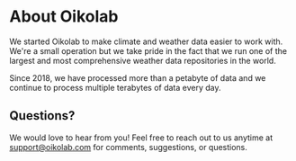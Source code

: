 # About Oikolab

We started Oikolab to make climate and weather data easier to work with. We're a small operation but we take pride in the fact that we run one of the largest and most comprehensive weather data repositories in the world.

Since 2018, we have processed more than a petabyte of data and we continue to process multiple terabytes of data every day.

## Questions?

We would love to hear from you! Feel free to reach out to us anytime at [support@oikolab.com](mailto:support@oikolab.com) for comments, suggestions, or questions.